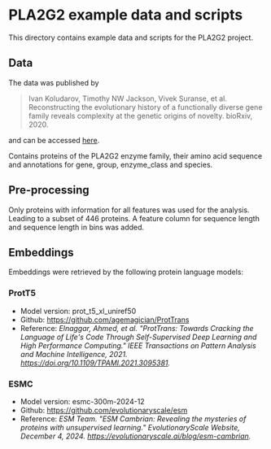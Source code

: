 # PLA2G2 example data and scripts

This directory contains example data and scripts for the PLA2G2 project.

## Data

The data was published by

> Ivan Koludarov, Timothy NW Jackson, Vivek Suranse, et
al. Reconstructing the evolutionary history of a functionally
diverse gene family reveals complexity at the genetic origins
of novelty. bioRxiv, 2020.

and can be accessed [here](https://github.com/tsenoner/protspace).

Contains proteins of the PLA2G2 enzyme family, their amino acid sequence and annotations for gene, group, enzyme_class  and species.

## Pre-processing

Only proteins with information for all features was used for the analysis. Leading to a subset of 446 proteins. A feature column for sequence length and sequence length in bins was added.

## Embeddings

Embeddings were retrieved by the following protein language models:

### ProtT5
- Model version: prot_t5_xl_uniref50 
- Github: https://github.com/agemagician/ProtTrans
- Reference: *Elnaggar, Ahmed, et al. "ProtTrans: Towards Cracking the Language of Life's Code Through Self-Supervised Deep Learning and High Performance Computing." IEEE Transactions on Pattern Analysis and Machine Intelligence, 2021. https://doi.org/10.1109/TPAMI.2021.3095381.*

### ESMC
- Model version: esmc-300m-2024-12
- Github: https://github.com/evolutionaryscale/esm
- Reference: *ESM Team. "ESM Cambrian: Revealing the mysteries of proteins with unsupervised learning." EvolutionaryScale Website, December 4, 2024. https://evolutionaryscale.ai/blog/esm-cambrian.*

